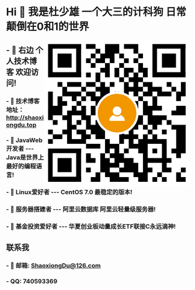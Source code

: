 # Hi 👋 我是杜少雄 一个大三的计科狗  日常颠倒在0和1的世界

<a target="_blank" href="http://shaoxiongdu.top"><img align="right" alt="我的技术博客" title="我的技术博客" src="https://github.com/ShaoxiongDu/ShaoxiongDu/blob/main/blogQR.png" /> </a>

## - 💖 右边 个人技术博客 欢迎访问!

### - 💬 技术博客地址：http://shaoxiongdu.top
### - 🌱 JavaWeb开发者 --- Java是世界上最好的编程语言! 
### - 🌱 Linux爱好者 --- CentOS 7.0 最稳定的版本!
### - 🌱 服务器搭建者 --- 阿里云数据库 阿里云轻量级服务器! 
### - 🌱 基金投资爱好者 --- 华夏创业板动量成长ETF联接C永远滴神!  

## 联系我
### - 💬 邮箱: ShaoxiongDu@126.com
### - QQ: 740593369

